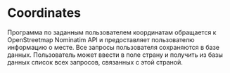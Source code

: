 # Coordinates
Программа по заданным пользователем координатам обращается к OpenStreetmap Nominatim API и предоставляет пользователю информацию о месте.
Все запросы пользователя сохраняются в базе данных.
Пользователь может ввести в поле страну и получить из базы данных список всех запросов, связанных с этой страной.
